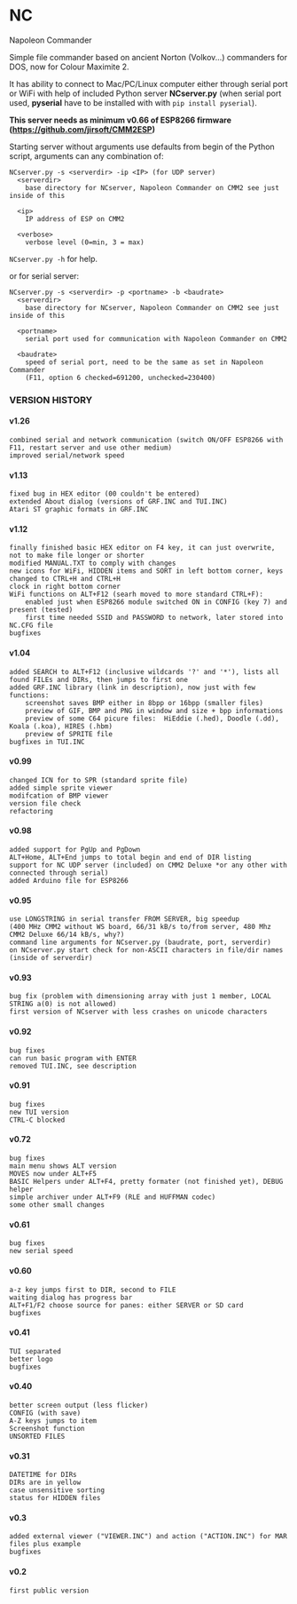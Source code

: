 # NC
 Napoleon Commander

Simple file commander based on ancient Norton (Volkov...) commanders for DOS, now for Colour Maximite 2.

It has ability to connect to Mac/PC/Linux computer either through serial port or WiFi with help of included Python server **NCserver.py** (when serial port used,  **pyserial** have to be installed with with `pip install pyserial`).

**This server needs as minimum v0.66 of ESP8266 firmware (https://github.com/jirsoft/CMM2ESP)**

Starting server without arguments use defaults from begin of the Python script, arguments can any combination of:
```
NCserver.py -s <serverdir> -ip <IP> (for UDP server)
  <serverdir>
    base directory for NCserver, Napoleon Commander on CMM2 see just inside of this

  <ip>
    IP address of ESP on CMM2

  <verbose>
    verbose level (0=min, 3 = max)
``` 
`NCserver.py -h` for help.

or for serial server:
```
NCserver.py -s <serverdir> -p <portname> -b <baudrate>
  <serverdir>
    base directory for NCserver, Napoleon Commander on CMM2 see just inside of this

  <portname>
    serial port used for communication with Napoleon Commander on CMM2

  <baudrate>
    speed of serial port, need to be the same as set in Napoleon Commander
    (F11, option 6 checked=691200, unchecked=230400)
```

### VERSION HISTORY
#### v1.26
	combined serial and network communication (switch ON/OFF ESP8266 with F11, restart server and use other medium)
	improved serial/network speed
	
#### v1.13
	fixed bug in HEX editor (00 couldn't be entered)
	extended About dialog (versions of GRF.INC and TUI.INC)
	Atari ST graphic formats in GRF.INC
	
#### v1.12
	finally finished basic HEX editor on F4 key, it can just overwrite, not to make file longer or shorter
	modified MANUAL.TXT to comply with changes
	new icons for WiFi, HIDDEN items and SORT in left bottom corner, keys changed to CTRL+H and CTRL+H
	clock in right bottom corner
	WiFi functions on ALT+F12 (searh moved to more standard CTRL+F):
		enabled just when ESP8266 module switched ON in CONFIG (key 7) and present (tested)
		first time needed SSID and PASSWORD to network, later stored into NC.CFG file
	bugfixes

#### v1.04
	added SEARCH to ALT+F12 (inclusive wildcards '?' and '*'), lists all found FILEs and DIRs, then jumps to first one
	added GRF.INC library (link in description), now just with few functions:
		screenshot saves BMP either in 8bpp or 16bpp (smaller files)
		preview of GIF, BMP and PNG in window and size + bpp informations
		preview of some C64 picure files:  HiEddie (.hed), Doodle (.dd), Koala (.koa), HIRES (.hbm)
		preview of SPRITE file
	bugfixes in TUI.INC
	
#### v0.99
	changed ICN for to SPR (standard sprite file)
	added simple sprite viewer
	modifcation of BMP viewer
	version file check
	refactoring

#### v0.98
	added support for PgUp and PgDown
	ALT+Home, ALT+End jumps to total begin and end of DIR listing
	support for NC UDP server (included) on CMM2 Deluxe *or any other with connected through serial)
	added Arduino file for ESP8266

#### v0.95
	use LONGSTRING in serial transfer FROM SERVER, big speedup
	(400 MHz CMM2 without WS board, 66/31 kB/s to/from server, 480 Mhz CMM2 Deluxe 66/14 kB/s, why?) 
	command line arguments for NCserver.py (baudrate, port, serverdir)
	on NCserver.py start check for non-ASCII characters in file/dir names (inside of serverdir)

#### v0.93
	bug fix (problem with dimensioning array with just 1 member, LOCAL STRING a(0) is not allowed)
	first version of NCserver with less crashes on unicode characters

#### v0.92
	bug fixes
	can run basic program with ENTER
	removed TUI.INC, see description
	
#### v0.91
	bug fixes
	new TUI version
	CTRL-C blocked
	
#### v0.72
	bug fixes
	main menu shows ALT version
	MOVES now under ALT+F5
	BASIC Helpers under ALT+F4, pretty formater (not finished yet), DEBUG helper
	simple archiver under ALT+F9 (RLE and HUFFMAN codec)
	some other small changes

#### v0.61
	bug fixes
	new serial speed

#### v0.60
	a-z key jumps first to DIR, second to FILE
	waiting dialog has progress bar
	ALT+F1/F2 choose source for panes: either SERVER or SD card
	bugfixes
	
#### v0.41
	TUI separated
	better logo
	bugfixes

#### v0.40
	better screen output (less flicker)
	CONFIG (with save)
	A-Z keys jumps to item
	Screenshot function
	UNSORTED FILES
	
#### v0.31
	DATETIME for DIRs
	DIRs are in yellow
	case unsensitive sorting
	status for HIDDEN files

#### v0.3
	added external viewer ("VIEWER.INC") and action ("ACTION.INC") for MAR files plus example
	bugfixes


#### v0.2
	first public version
